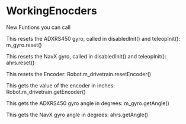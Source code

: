 # WorkingEnocders

New Funtions you can call

This resets the ADXRS450 gyro, called in disabledInit() and teleopInit():
m_gyro.reset()

This resets the NavX gyro, called in disabledInit() and teleopInit():
ahrs.reset()

This resets the Encoder:
Robot.m_drivetrain.resetEncoder()

This gets the value of the encoder in inches:
Robot.m_drivetrain.getEncoder()

This gets the ADXRS450 gyro angle in degrees:
m_gyro.getAngle()

This gets the NavX gyro angle in degrees:
ahrs.getAngle()
